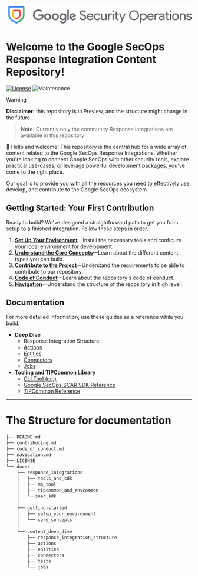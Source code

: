 ![Google Security Operations](/docs/resources/response_integrations/google_secops_logo.png)

# Welcome to the Google SecOps Response Integration Content Repository!

[![License](https://img.shields.io/badge/License-Apache%202.0-blue.svg)](LICENSE)
![Maintenance](https://img.shields.io/maintenance/yes/2025)

> [!WARNING]
> **Disclaimer:** this repository is in Preview, and the structure might change in the future.

> **Note:** Currently only the community Response integrations are available in this repository

👋 Hello and welcome! This repository is the central hub for a wide array of content related to the
Google SecOps Response Integrations. Whether you're looking to connect Google SecOps with other
security tools, explore practical use-cases, or leverage powerful development packages, you've come
to the right place.

Our goal is to provide you with all the resources you need to effectively use, develop, and
contribute to the Google SecOps ecosystem.

## **Getting Started: Your First Contribution**

Ready to build? We've designed a straightforward path to get you from setup to a finished
integration. Follow these steps in order.

1. [**Set Up Your Environment**](/docs/response_integrations/getting_started/setup_your_environment.md)—Install the necessary tools and configure your local environment for development.
2. [**Understand the Core Concepts**](/docs/response_integrations/getting_started/core_concepts.md)—Learn about the different content types you can build.
3. [**Contribute to the Project**](/docs/contributing.md)—Understand the requirements to be able to contribute to our repository.
4. [**Code of Conduct**](/docs/code_of_conduct.md)—Learn about the repository's code of conduct.
5. [**Navigation**](/docs/navigation.md)—Understand the structure of the repository in high level.

## **Documentation**

For more detailed information, use these guides as a reference while you build.

* **Deep Dive**
    * Response Integration Structure
    * [Actions](docs/response_integrations/content_deep_dive/actions.md)
    * [Entities](docs/response_integrations/content_deep_dive/entities.md)
    * [Connectors](docs/response_integrations/content_deep_dive/connectors.md)
    * [Jobs](docs/response_integrations/content_deep_dive/jobs.md)
* **Tooling and TIPCommon Library**
    * [CLI Tool (mp)](docs/response_integrations/tools_and_sdk/mp.md)
    * [Google SecOps SOAR SDK Reference](/docs/response_integrations/tools_and_sdk/soar_sdk.md)
    * [TIPCommon Reference](/docs/response_integrations/tools_and_sdk/tipcommon_and_envcommon.md)

---

# The Structure for documentation

```
├── README.md
├── contributing.md
├── code_of_conduct.md
├── navigation.md
├── LICENSE
└── docs/
    ├── response_integrations
    │   ├── tools_and_sdk
    │   ├── mp_tool
    │   ├── tipcommon_and_envcommon
    │   └──soar_sdk
    │
    ├── getting-started
    │   ├── setup_your_environment
    │   └── core_concepts
    │
    └── content_deep_dive
        ├── response_integration_structure
        ├── actions
        ├── entities
        ├── connectors
        ├── tests
        └── jobs
```
